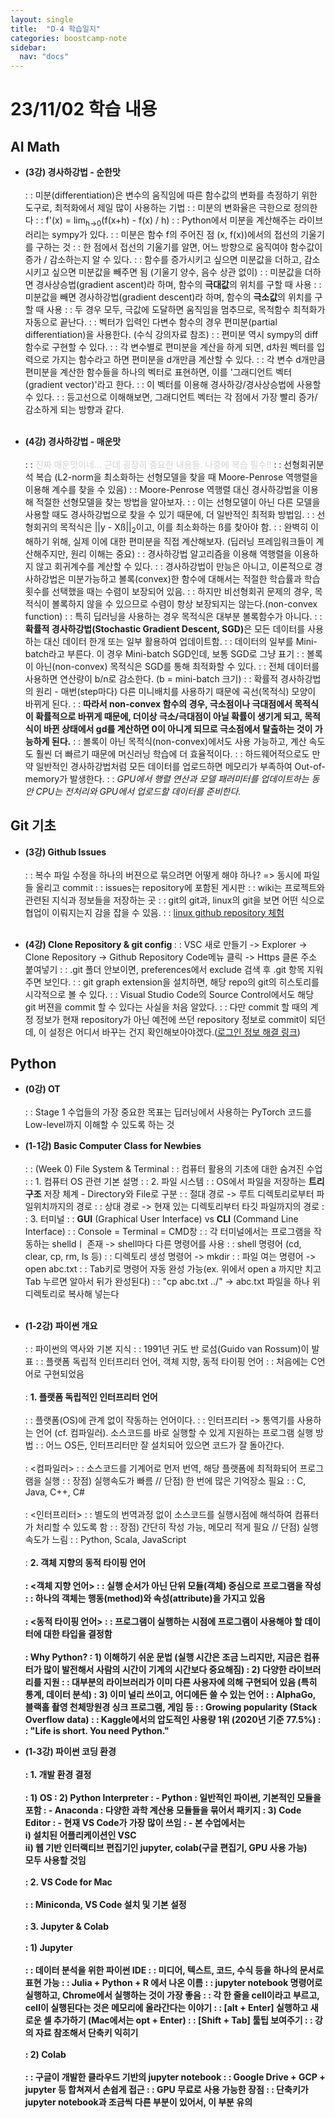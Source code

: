```yaml
---
layout: single
title:  "D-4 학습일지"
categories: boostcamp-note
sidebar:
  nav: "docs"
---
```


# 23/11/02 학습 내용

<h2>AI Math</h2>

- <b>(3강) 경사하강법 - 순한맛</b><br><br>
: : 미분(differentiation)은 변수의 움직임에 따른 함수값의 변화를 측정하기 위한 도구로, 최적화에서 제일 많이 사용하는 기법
: : 미분의 변화율은 극한으로 정의한다
: : f'(x) = lim<sub>h->0</sub>(f(x+h) - f(x) / h)
: : Python에서 미분을 계산해주는 라이브러리는 sympy가 있다.
: : 미분은 함수 f의 주어진 점 (x, f(x))에서의 접선의 기울기를 구하는 것
: : 한 점에서 접선의 기울기를 알면, 어느 방향으로 움직여야 함수값이 증가 / 감소하는지 알 수 있다.
: : 함수를 증가시키고 싶으면 미분값을 더하고, 감소시키고 싶으면 미분값을 빼주면 됨 (기울기 양수, 음수 상관 없이)
: : 미분값을 더하면 경사상승법(gradient ascent)라 하며, 함수의 <b>극대값</b>의 위치를 구할 때 사용
: : 미분값을 빼면 경사하강법(gradient descent)라 하며, 함수의 <b>극소값</b>의 위치를 구할 때 사용
: : 두 경우 모두, 극값에 도달하면 움직임을 멈추므로, 목적함수 최적화가 자동으로 끝난다.
: : 벡터가 입력인 다변수 함수의 경우 편미분(partial differentiation)을 사용한다. (수식 강의자료 참조)
: : 편미분 역시 sympy의 diff 함수로 구현할 수 있다.
: : 각 변수별로 편미분을 계산을 하게 되면, d차원 벡터를 입력으로 가지는 함수라고 하면 편미분을 d개만큼 계산할 수 있다.
: : 각 변수 d개만큼 편미분을 계산한 함수들을 하나의 벡터로 표현하면, 이를 '그래디언트 벡터(gradient vector)'라고 한다.
: : 이 벡터를 이용해 경사하강/경사상승법에 사용할 수 있다.
: : 등고선으로 이해해보면, 그래디언트 벡터는 각 점에서 가장 빨리 증가/감소하게 되는 방향과 같다.
<br><br>

- <b>(4강) 경사하강법 - 매운맛</b><br><br>
: : <span style="color:lightgrey">진짜 매운맛이네... 근데 굉장히 중요한 내용들. 나중에 복습 필수!!</span>
: : 선형회귀분석 복습 (L2-norm을 최소화하는 선형모델을 찾을 때 Moore-Penrose 역행렬을 이용해 계수를 찾을 수 있음)
: : Moore-Penrose 역행렬 대신 경사하강법을 이용해 적절한 선형모델을 찾는 방법을 알아보자.
: : 이는 선형모델이 아닌 다른 모델을 사용할 때도 경사하강법으로 찾을 수 있기 때문에, 더 일반적인 최적화 방법임.
: : 선형회귀의 목적식은 <span>||y - Xß||<sub>2</sub></span>이고, 이를 최소화하는 ß를 찾아야 함.
: : 완벽히 이해하기 위해, 실제 이에 대한 편미분을 직접 계산해보자. (딥러닝 프레임워크들이 계산해주지만, 원리 이해는 중요)
: : 경사하강법 알고리즘을 이용해 역행렬을 이용하지 않고 회귀계수를 계산할 수 있다.
: : 경사하강법이 만능은 아니고, 이론적으로 경사하강법은 미분가능하고 볼록(convex)한 함수에 대해서는 적절한 학습률과 학습횟수를 선택했을 때는 수렴이 보장되어 있음.
: : 하지만 비선형회귀 문제의 경우, 목적식이 볼록하지 않을 수 있으므로 수렴이 항상 보장되지는 않는다.(non-convex function)
: : 특히 딥러닝을 사용하는 경우 목적식은 대부분 볼록함수가 아니다.
: : <b>확률적 경사하강법(Stochastic Gradient Descent, SGD)</b>은 모든 데이터를 사용하는 대신 데이터 한개 또는 일부 활용하여 업데이트함.
: : 데이터의 일부를 Mini-batch라고 부른다. 이 경우 Mini-batch SGD인데, 보통 SGD로 그냥 표기
: : 볼록이 아닌(non-convex) 목적식은 SGD를 통해 최적화할 수 있다.
: : 전체 데이터를 사용하면 연산량이 b/n로 감소한다. (b = mini-batch 크기)
: : 확률적 경사하강법의 원리 - 매번(step마다) 다른 미니배치를 사용하기 때문에 곡선(목적식) 모양이 바뀌게 된다.
: : <b>따라서 non-convex 함수의 경우, 극소점이나 극대점에서 목적식이 확률적으로 바뀌게 때문에, 더이상 극소/극대점이 아닐 확률이 생기게 되고,
목적식이 바뀐 상태에서 gd를 계산하면 0이 아니게 되므로 극소점에서 탈출하는 것이 가능하게 된다.</b>
: : 볼록이 아닌 목적식(non-convex)에서도 사용 가능하고, 계산 속도도 훨씬 더 빠르기 때문에 머신러닝 학습에 더 효율적이다.
: : 하드웨어적으로도 만약 일반적인 경사하강법처럼 모든 데이터를 업로드하면 메모리가 부족하여 Out-of-memory가 발생한다.
: : <i>GPU에서 행렬 연산과 모델 패러미터를 업데이트하는 동안 CPU는 전처리와 GPU에서 업로드할 데이터를 준비한다.</i>

<h2>Git 기초</h2>

- <b>(3강) Github Issues</b><br><br>
: : 복수 파일 수정을 하나의 버젼으로 묶으려면 어떻게 해야 하나? => 동시에 파일들 올리고 commit
: : issues는 repository에 포함된 게시판
: : wiki는 프로젝트와 관련된 지식과 정보들을 저장하는 곳
: : git의 git과, linux의 git을 보면 어떤 식으로 협업이 이뤄지는지 감을 잡을 수 있음.
: : <a href="https://github.com/torvalds/linux/">linux github repository 체험</a>
<br><br>

- <b>(4강) Clone Repository & git config </b>
: : VSC 새로 만들기 -> Explorer -> Clone Repository -> Github  Repository Code메뉴 클릭 -> Https 클론 주소 붙여넣기
: : .git 폴더 안보이면, preferences에서 exclude 검색 후 .git 항목 지워주면 보인다.
: : git graph extension을 설치하면, 해당 repo의 git의 히스토리를 시각적으로 볼 수 있다.
: : Visual Studio Code의 Source Control에서도 해당 git 버젼을 commit 할 수 있다는 사실을 처음 알았다.
: : 다만 commit 할 때의 계정 정보가 현재 repository가 아닌 예전에 쓰던 repository 정보로 commit이 되던데, 이 설정은 어디서 바꾸는 건지 확인해보아야겠다.(<a href="https://stackoverflow.com/questions/42318673/changing-the-git-user-inside-visual-studio-code">로그인 정보 해결 링크</a>)


<h2>Python</h2>

- <b>(0강) OT</b><br><br>
: : Stage 1 수업들의 가장 중요한 목표는 딥러닝에서 사용하는 PyTorch 코드를 Low-level까지 이해할 수 있도록 하는 것

- <b>(1-1강) Basic Computer Class for Newbies</b><br><br>
: : (Week 0) File System & Terminal
: : 컴퓨터 활용의 기초에 대한 숨겨진 수업
: : 1. 컴퓨터 OS 관련 기본 설명
: : 2. 파일 시스템
: : OS에서 파일을 저장하는 <b>트리구조</b> 저장 체계 - Directory와 File로 구분
: : 절대 경로 -> 루트 디렉토리로부터 파일위치까지의 경로
: : 상대 경로 -> 현재 있는 디렉토리부터 타깃 파일까지의 경로
: : 3. 터미널
: : <b>GUI</b> (Graphical User Interface) vs <b>CLI</b> (Command Line Interface)
: : Console = Terminal = CMD창
: : 각 터미널에서는 프로그램을 작동하는 shelldㅣ 존재 -> shell마다 다른 명령어를 사용
: : shell 명령어 (cd, clear, cp, rm, ls 등)
: : 디렉토리 생성 명령어 -> mkdir
: : 파일 여는 명령어 -> open abc.txt
: : Tab키로 명령어 자동 완성 가능(ex. 위에서 open a 까지만 치고 Tab 누르면 알아서 뒤가 완성된다)
: : "cp abc.txt ../" -> abc.txt 파일을 하나 위 디렉토리로 복사해 넣는다
<br><br>

- <b>(1-2강) 파이썬 개요</b><br><br>
: : 파이썬의 역사와 기본 지식
: : 1991년 귀도 반 로섬(Guido van Rossum)이 발표
: : 플랫폼 독립적 인터프리터 언어, 객체 지향, 동적 타이핑 언어
: : 처음에는 C언어로 구현되었음
<br><br>
: <b>1. 플랫폼 독립적인 인터프리터 언어</b>
<br><br>
: : 플랫폼(OS)에 관계 없이 작동하는 언어이다.
: : 인터프리터 -> 통역기를 사용하는 언어 (cf. 컴파일러). 소스코드를 바로 실행할 수 있게 지원하는 프로그램 실행 방법
: : 어느 OS든, 인터프리터만 잘 설치되어 있으면 코드가 잘 돌아간다.
<br><br>
: <컴파일러>
: : 소스코드를 기계어로 먼저 번역, 해당 플랫폼에 최적화되어 프로그램을 실행
: : 장점) 실행속도가 빠름 // 단점) 한 번에 많은 기억장소 필요
: : C, Java, C++, C#
<br><br>
: <인터프리터>
: : 별도의 번역과정 없이 소스코드를 실행시점에 해석하여 컴퓨터가 처리할 수 있도록 함
: : 장점) 간단히 작성 가능, 메모리 적게 필요 // 단점) 실행 속도가 느림
: : Python, Scala, JavaScript
<br><br>
: <b>2. 객체 지향의 동적 타이핑 언어
<br><br>
: \<객체 지향 언어>
: : 실행 순서가 아닌 단위 모듈(객체) 중심으로 프로그램을 작성
: : 하나의 객체는 행동(method)와 속성(attribute)을 가지고 있음
<br><br>
: \<동적 타이핑 언어>
: : 프로그램이 실행하는 시점에 프로그램이 사용해야 할 데이터에 대한 타입을 결정함
<br><br>
: <b>Why Python?</b>
: 1) 이해하기 쉬운 문법 (실행 시간은 조금 느리지만, 지금은 컴퓨터가 많이 발전해서 사람의 시간이 기계의 시간보다 중요해짐)
: 2) 다양한 라이브러리를 지원
: : 대부분의 라이브러리가 이미 다른 사용자에 의해 구현되어 있음 (특히 통계, 데이터 분석)
: 3) 이미 널리 쓰이고, 어디에든 쓸 수 있는 언어
: : AlphaGo, 블랙홀 촬영 천체망원경 싱크 프로그램, 게임 등
: : Growing popularity (Stack Overflow data)
: : Kaggle에서의 압도적인 사용량 1위 (2020년 기준 77.5%)
: : "Life is short. You need Python."


- <b>(1-3강) 파이썬 코딩 환경</b><br><br>
: <b>1. 개발 환경 결정</b><br><br>
: 1) OS
: 2) Python Interpreter
: - Python : 일반적인 파이썬, 기본적인 모듈을 포함
: - Anaconda : 다양한 과학 계산용 모듈들을 묶어서 패키지
: 3) Code Editor
: - 현재 VS Code가 가장 많이 쓰임
: - 본 수업에서는 <br>i) 설치된 어플리케이션인 VSC <br>ii) 웹 기반 인터랙티브 편집기인 jupyter, colab(구글 편집기, GPU 사용 가능) <br>모두 사용할 것임
<br><br>
: <b>2. VS Code for Mac</b>
<br><br>
: : Miniconda, VS Code 설치 및 기본 설정
<br><br>
: <b>3. Jupyter & Colab</b><br><br>
: 1) Jupyter<br><br>
: : 데이터 분석을 위한 파이썬 IDE
: : 미디어, 텍스트, 코드, 수식 등을 하나의 문서로 표현 가능
: : Julia + Python + R 에서 나온 이름
: : jupyter notebook 명령어로 실행하고, Chrome에서 실행하는 것이 가장 좋음
: : 각 한 줄을 cell이라고 부르고, cell이 실행된다는 것은 메모리에 올라간다는 이야기
: : <b>[alt + Enter]</b> 실행하고 새로운 셀 추가하기 (Mac에서는 opt + Enter)
: : <b>[Shift + Tab]</b> 툴팁 보여주기
: : 강의 자료 참조해서 단축키 익히기
<br><br>
: 2) Colab
<br><br>
: : 구글이 개발한 클라우드 기반의 jupyter notebook
: : Google Drive + GCP + jupyter 등 합쳐져서 손쉽게 접근
: : GPU 무료로 사용 가능한 장점
: : 단축키가 jupyter notebook과 조금씩 다른 부분이 있어서, 이 부분 유의
